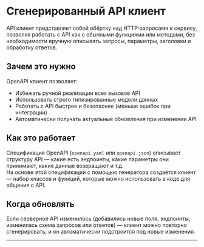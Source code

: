 # Сгенерированный API клиент

API клиент представляет собой обёртку над HTTP-запросами к сервису, позволяя работать с API как с обычными функциями или методами, без необходимости вручную описывать запросы, параметры, заголовки и обработку ответов.

## Зачем это нужно

OpenAPI клиент позволяет:

- Избежать ручной реализации всех вызовов API
- Использовать строго типизированные модели данных
- Работать с API быстрее и безопаснее (меньше ошибок при интеграции)
- Автоматически получать актуальные обновления при изменении API

## Как это работает

Спецификация OpenAPI (`openapi.yaml` или `openapi.json`) описывает структуру API — какие есть эндпоинты, какие параметры они принимают, какие данные возвращают и т.д.  
На основе этой спецификации с помощью генератора создаётся клиент — набор классов и функций, которые можно использовать в коде для общения с API.

## Когда обновлять

Если серверное API изменилось (добавились новые поля, эндпоинты, изменилась схема запросов или ответов) — клиент можно повторно сгенерировать, и он автоматически подстроится под новые изменения.

---